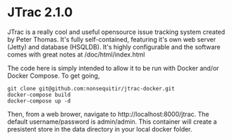 # JTrac 2.1.0
JTrac is a really cool and useful opensource issue tracking system created by Peter Thomas.  It's fully self-contained, featuring it's own web server (Jetty) and database (HSQLDB).  It's highly configurable and the software comes with great notes at /doc/html/index.html

The code here is simply intended to allow it to be run with Docker and/or Docker Compose.  To get going,

```
git clone git@github.com:nonsequitir/jtrac-docker.git
docker-compose build
docker-compose up -d
```

Then, from a web brower, navigate to http://localhost:8000/jtrac.  The default username/password is admin/admin.  This container will create a presistent store in the data directory in your local docker folder.

